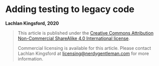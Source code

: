 # Adding testing to legacy code
**Lachlan Kingsford, 2020**

> This article is published under the [Creative Commons Attribution Non-Commercial ShareAlike 4.0 International license](https://creativecommons.org/licenses/by-nc-sa/4.0/).
>
> Commercial licensing is available for this article. Please contact Lachlan
> Kingsford at licensing@nerdygentleman.com for more information.